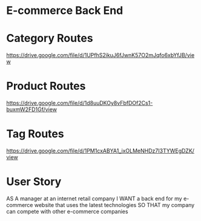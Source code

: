 # E-commerce Back End


# Category Routes
https://drive.google.com/file/d/1UPfhS2ikuJ6fJwnK57O2mJqfo6xbYfJB/view


# Product Routes
https://drive.google.com/file/d/1d8uuDKOy8vFbfDOf2Cs1-buxmW2FD1Gf/view


# Tag Routes
https://drive.google.com/file/d/1PM1cxABYA1_ixOLMeNHDz7I3TYWEgDZK/view


# User Story
AS A manager at an internet retail company
I WANT a back end for my e-commerce website that uses the latest technologies
SO THAT my company can compete with other e-commerce companies
